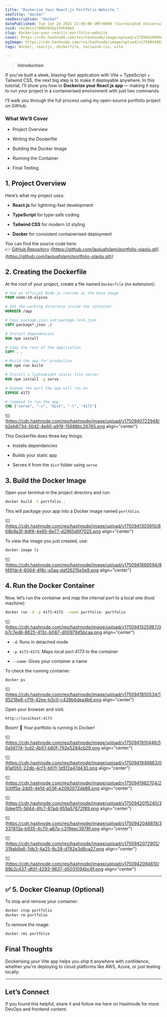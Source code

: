 ```yaml
---
title: "Dockerise Your React.js Portfolio Website."
seoTitle: "docker"
seoDescription: "docker"
datePublished: Tue Jun 24 2025 23:00:00 GMT+0000 (Coordinated Universal Time)
cuid: cmcdecnjl000202ky1fmh9mb2
slug: dockerise-your-reactjs-portfolio-website
cover: https://cdn.hashnode.com/res/hashnode/image/upload/v1750942909943/0c6f62f2-feee-43ca-956f-0b456b4badfa.png
ogImage: https://cdn.hashnode.com/res/hashnode/image/upload/v1750943062951/f61cd887-9076-4060-b4d4-c58f0847facb.png
tags: docker, reactjs, dockerfile, tailwind-css, vite

---
```


> **Introduction**

If you’ve built a sleek, blazing-fast application with Vite + TypeScript + Tailwind CSS, the next big step is to make it deployable anywhere. In this tutorial, I’ll show you how to **Dockerize your React.js app** — making it easy to run your project in a containerised environment with just two commands.

I’ll walk you through the full process using my open-source portfolio project on GitHub.

### What We’ll Cover

* Project Overview
    
* Writing the Dockerfile
    
* Building the Docker Image
    
* Running the Container
    
* Final Testing
    

## 1\. Project Overview

Here’s what my project uses:

* **React.js** for lightning-fast development
    
* **TypeScript** for type-safe coding
    
* **Tailwind CSS** for modern UI styling
    
* **Docker** for consistent containerised deployment
    

You can find the source code here:  
👉 [GitHub Repository](https://github.com/your-username/your-repo) *(*[https://github.com/laoluafolami/portfolio-olaolu.git](https://github.com/laoluafolami/portfolio-olaolu.git)*)*

## 2\. Creating the Dockerfile

At the root of your project, create a file named `Dockerfile` (no extension):

```dockerfile
# Use an official Node.js runtime as the base image
FROM node:18-alpine

# Set the working directory inside the container
WORKDIR /app

# Copy package.json and package-lock.json
COPY package*.json ./

# Install dependencies
RUN npm install

# Copy the rest of the application
COPY . .

# Build the app for production
RUN npm run build

# Install a lightweight static file server
RUN npm install -g serve

# Expose the port the app will run on
EXPOSE 4173

# Command to run the app
CMD ["serve", "-s", "dist", "-l", "4173"]
```

![](https://cdn.hashnode.com/res/hashnode/image/upload/v1750940722948/b2eb873d-30d2-4e60-a919-15698bc26765.png align="center")

This Dockerfile does three key things:

* Installs dependencies
    
* Builds your static app
    
* Serves it from the `dist` folder using `serve`
    

## 3\. Build the Docker Image

Open your terminal in the project directory and run:

```bash
docker build -t portfolio .
```

This will package your app into a Docker image named `portfolio`.

![](https://cdn.hashnode.com/res/hashnode/image/upload/v1750941303910/868b9a3f-8df8-4e95-8e77-d2965d0f7025.png align="center")

To view the image you just created, use:

```bash
docker image ls
```

![](https://cdn.hashnode.com/res/hashnode/image/upload/v1750941666594/8f491dc4-6064-4f8c-a5aa-daf26215e5e9.png align="center")

## 4\. Run the Docker Container

Now, let’s run the container and map the internal port to a local one (host machine):

```bash
docker run -d -p 4173:4173 --name portfolio- portfolio
```

![](https://cdn.hashnode.com/res/hashnode/image/upload/v1750941525987/0b7c7ed8-8625-413c-b087-d00979d5bcaa.png align="center")

* `-d`: Runs in detached mode
    
* `-p 4173:4173`: Maps local port 4173 to the container
    
* `--name`: Gives your container a name
    

To check the running container:

```bash
docker ps
```

![](https://cdn.hashnode.com/res/hashnode/image/upload/v1750941850534/195218e8-cf19-42ee-b3c0-c428b6dea4b6.png align="center")

Open your browser and visit:

```http
http://localhost:4173
```

Boom! 🎉 Your portfolio is running in Docker!

![](https://cdn.hashnode.com/res/hashnode/image/upload/v1750941910446/50a56174-1cd2-4b51-b80f-792e5284cb29.png align="center")

![](https://cdn.hashnode.com/res/hashnode/image/upload/v1750941949863/081af055-22db-4cf3-b611-1d5f2a47d430.png align="center")

![](https://cdn.hashnode.com/res/hashnode/image/upload/v1750941982704/21cbff5e-2dd5-4e1d-a536-e2092072de88.png align="center")

![](https://cdn.hashnode.com/res/hashnode/image/upload/v1750942015240/30dee1f5-5644-4fc7-87ad-955a57672f89.png align="center")

![](https://cdn.hashnode.com/res/hashnode/image/upload/v1750942048819/3337813a-b935-4c70-a67a-c319eec3978f.png align="center")

![](https://cdn.hashnode.com/res/hashnode/image/upload/v1750942072905/319ab9a6-7db3-4a25-8c28-d782e3d8ca27.png align="center")

![](https://cdn.hashnode.com/res/hashnode/image/upload/v1750942094610/89b2c437-dfd1-4293-9637-d5031094bc6f.png align="center")

---

## ✅ 5. Docker Cleanup (Optional)

To stop and remove your container:

```bash
docker stop portfolio
docker rm portfolio
```

To remove the image:

```bash
docker rmi portfolio
```

## Final Thoughts

Dockerising your Vite app helps you ship it anywhere with confidence, whether you're deploying to cloud platforms like AWS, Azure, or just testing locally.

---

## Let’s Connect

If you found this helpful, share it and follow me here on Hashnode for more DevOps and frontend content.